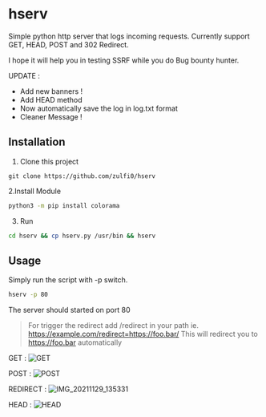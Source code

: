 # hserv

Simple python http server that logs incoming requests.
Currently support GET, HEAD, POST and 302 Redirect.

I hope it will help you in testing SSRF while you do Bug bounty hunter.

UPDATE :
- Add new banners !
- Add HEAD method
- Now automatically save the log in log.txt format
- Cleaner Message !

## Installation
1. Clone this project
```
git clone https://github.com/zulfi0/hserv
```
2.Install Module
 ```bash
 python3 -m pip install colorama
 ```
3. Run
```bash
cd hserv && cp hserv.py /usr/bin && hserv
```
## Usage
Simply run the script with -p switch.

```bash
hserv -p 80
```
The server should started on port 80
>For trigger the redirect add /redirect in your path ie. https://example.com/redirect=https://foo.bar/
This will redirect you to https://foo.bar automatically

GET :
![GET](https://user-images.githubusercontent.com/68773572/144163318-1410e2f2-24e9-45cf-b57d-365afda994f5.jpg)

POST :
![POST](https://user-images.githubusercontent.com/68773572/144163345-6c127da6-7e64-4827-8067-3028f3e1188d.jpg)

REDIRECT :
![IMG_20211129_135331](https://user-images.githubusercontent.com/68773572/143817234-a5d08be1-34ae-4cbc-a300-76b1472f5b60.jpg)

HEAD :
![HEAD](https://user-images.githubusercontent.com/68773572/144163381-5aa61fb7-b436-4b16-ac9b-6b1078c081c3.jpg)
